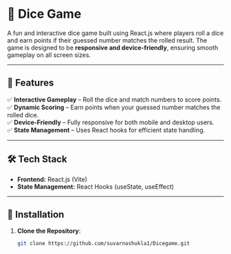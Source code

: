 # 🎲 Dice Game  

A fun and interactive dice game built using React.js where players roll a dice and earn points if their guessed number matches the rolled result. The game is designed to be **responsive and device-friendly**, ensuring smooth gameplay on all screen sizes.  

---

## 🚀 Features  

✅ **Interactive Gameplay** – Roll the dice and match numbers to score points.  
✅ **Dynamic Scoring** – Earn points when your guessed number matches the rolled dice.  
✅ **Device-Friendly** – Fully responsive for both mobile and desktop users.  
✅ **State Management** – Uses React hooks for efficient state handling.  

---

## 🛠️ Tech Stack  

- **Frontend:** React.js (Vite)  
- **State Management:** React Hooks (useState, useEffect)  

---



## 🔧 Installation

1. **Clone the Repository**:

   ```bash
   git clone https://github.com/suvarnashukla1/Dicegame.git
